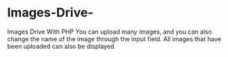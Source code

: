 # Images-Drive-
Images Drive With PHP 
You can upload many images,
and you can also change the name of the image through the input field. 
All images that have been uploaded can also be displayed
